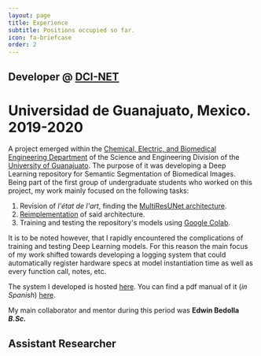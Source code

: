 ```yaml
---
layout: page
title: Experience
subtitle: Positions occupied so far.
icon: fa-briefcase
order: 2
---
```


## Developer @ [DCI-NET](https://github.com/DCI-NET)
# Universidad de Guanajuato, Mexico. 2019-2020
A project emerged within the [Chemical, Electric, and Biomedical Engineering Department](http://www.dci.ugto.mx/diqeb/) of the Science and Engineering Division of the [University of Guanajuato](https://www.ugto.mx/). The purpose of it was developing a Deep Learning repository for Semantic Segmentation of Biomedical Images. Being part of the first group of undergraduate students who worked on this project, my work mainly focused on the following tasks:

1. Revision of *l'état de l'art*, finding the [MultiResUNet architecture](https://github.com/nibtehaz/MultiResUNet).
2. [Reimplementation](https://github.com/gmagannaDevelop/MyMultiResUNet) of said architecture.
3. Training and testing the repository's models using [Google Colab](https://colab.research.google.com/notebooks/intro.ipynb). 

It is to be noted however, that I rapidly encountered the complications of training and testing Deep Learning models. For this reason the main focus of my work shifted towards developing a logging system that could automatically register  hardware specs at model instantiation time as well as every function call, notes, etc.

The system I developed is hosted [here](https://github.com/gmagannaDevelop/segnet/blob/callback_test/segnet/utils/Segmed.py). You can find a pdf manual of it (_in Spanish_) [here](/assets/docs/Segmed_Class_Example.pdf).

My main collaborator and mentor during this period was **Edwin Bedolla _B.Sc._**  <a href="https://github.com/edwinb-ai" class="icon-b fa-github"></a> <a href="mailto:developeredwin@gmail.com" class="icon fa-envelope"></a>


## Assistant Researcher

